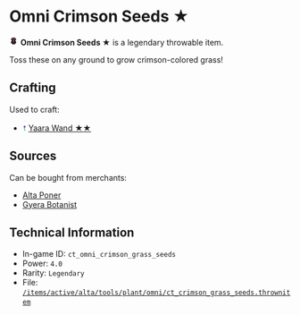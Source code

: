 # Omni Crimson Seeds ★

<img src="https://raw.githubusercontent.com/Ceterai/Enternia/main/items/active/alta/tools/plant/omni/ct_crimson_grass_seeds.png" alt="Omni Crimson Seeds ★ icon" loading="lazy" height="16px" width="auto" /> **Omni Crimson Seeds ★** is a legendary throwable item.

Toss these on any ground to grow crimson-colored grass!

## Crafting

Used to craft:

- <img src="https://raw.githubusercontent.com/Ceterai/Enternia/main/items/active/alta/tools/other/ct_yaara_wand.png" alt="Yaara Wand ★★ icon" loading="lazy" height="16px" width="auto" /> [Yaara Wand ★★](https://ceterai.github.io/MyEnternia/Wiki/YaaraWand)

## Sources

Can be bought from merchants:

- [Alta Poner](https://ceterai.github.io/MyEnternia/Wiki/AltaPoner)
- [Gyera Botanist](https://ceterai.github.io/MyEnternia/Wiki/GyeraBotanist)

## Technical Information

- In-game ID: `ct_omni_crimson_grass_seeds`
- Power: `4.0`
- Rarity: `Legendary`
- File: [`/items/active/alta/tools/plant/omni/ct_crimson_grass_seeds.thrownitem`](https://github.com/Ceterai/Enternia/blob/main/items/active/alta/tools/plant/omni/ct_crimson_grass_seeds.thrownitem)

